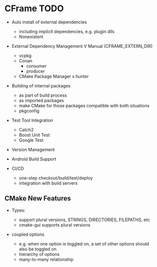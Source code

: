# CFrame TODO

- Auto install of external dependencies
  - including implicit dependencies, e.g. plugin dlls
  - Nonexistent

- External Dependency Management
  V Manual (CFRAME_EXTERN_DIR)
  - vcpkg
  - Conan
    - consumer
    - producer
  - CMake Package Manager
  x hunter

- Building of internal packages
  - as part of build process
  - as imported packages
  - make CMake for those packages compatible with both situations
  - pkgconfig

- Test Tool Integration
  - Catch2
  - Boost Unit Test
  - Google Test

- Version Management

- Android Build Support

- CI/CD
  - one-step checkout/build/test/deploy
  - integration with build servers

## CMake New Features

- Types:
  - support plural versions, STRINGS, DIRECTORIES, FILEPATHS, etc
  - cmake-gui supports plural versions

- coupled options
  - e.g. when one option is toggled on, a set of other options should also be toggled on
  - hierarchy of options
  - many-to-many relationship
